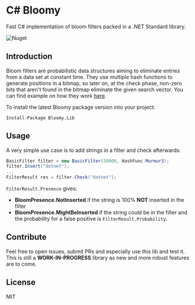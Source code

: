 
# C# Bloomy

Fast C# implementation of bloom filters packed in a .NET Standard library.

![Nuget](https://img.shields.io/nuget/v/Bloomy.Lib)

## Introduction
Bloom filters are probabilistic data structures aiming to eliminate entries from a data set at constant time. They use multiple hash functions to generate positions in a bitmap, so later on, at the check phase, non-zero bits that aren't found in the bitmap eliminate the given search vector. You can find example on how they work [here](https://llimllib.github.io/bloomfilter-tutorial/).

To install the latest Bloomy package version into your project:

`Install-Package Bloomy.Lib`

## Usage
A very simple use case is to add strings in a filter and check afterwards:
```cs
BasicFilter filter = new BasicFilter(50000, HashFunc.Murmur3);
filter.Insert("dotnet");
...
FilterResult res = filter.Check("dotnet");
```

`FilterResult.Presence` gives:
- **BloomPresence.NotInserted** if the string is 100% **NOT** inserted in the filter
- **BloomPresence.MightBeInserted** if the string could be in the filter and the probability for a false positive is `FilterResult.Probability`.

## Contribute
Feel free to open issues, submit PRs and especially use this lib and test it. This is still a **WORK-IN-PROGRESS** library as new and more robust features are to come.

## License
MIT
